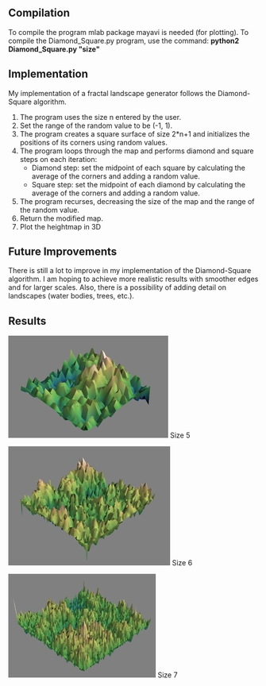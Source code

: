 ## Compilation
To compile the program mlab package mayavi is needed (for plotting).
To compile the Diamond_Square.py program, use the command:
**python2 Diamond_Square.py  "size"**


## Implementation
My implementation of a fractal landscape generator follows the Diamond-Square algorithm.
1. The program uses the size n entered by the user.
2. Set the range of the random value to be (-1, 1).
2. The program creates a square surface of size 2*n+1 and initializes the positions 
   of its corners using random values.
3. The program loops through the map and performs diamond and square steps on each iteration:
   * Diamond step: set the midpoint of each square by calculating the average of the 
	   corners and adding a random value.
   * Square step:  set the midpoint of each diamond by calculating the average of the 
	   corners and adding a random value.
4. The program recurses, decreasing the size of the map and the range of the random value.
5. Return the modified map.
6. Plot the heightmap in 3D


## Future Improvements
There is still a lot to improve in my implementation of the Diamond-Square algorithm. 
I am hoping to achieve more realistic results with smoother edges and for larger scales.
Also, there is a possibility of adding detail on landscapes (water bodies, trees, etc.).

## Results
![alt text](https://github.com/leyli-mammedzada/fractal_landscape_generator/blob/master/size5(2).jpg)
Size 5

![alt text](https://github.com/leyli-mammedzada/fractal_landscape_generator/blob/master/size6.jpg)
Size 6

![alt text](https://github.com/leyli-mammedzada/fractal_landscape_generator/blob/master/size7.jpg)
Size 7
